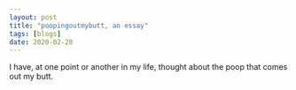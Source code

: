 ```yaml
---
layout: post
title: "poopingoutmybutt, an essay"
tags: [blogs]
date: 2020-02-20
---
```

I have, at one point or another in my life, thought about the poop that comes out my butt.
